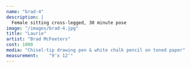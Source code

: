 ```yaml
---
name: "brad-4"
description: |
  Female sitting cross-legged, 30 minute pose
image: "/images/brad-4.jpg"
title: "Laurie"
artist: "Brad McFeeters"
cost: 1000
media: "Chisel-tip drawing pen & white chalk pencil on toned paper"
measurement: 	"9″x 12″"
---
```

